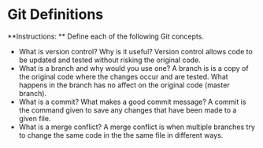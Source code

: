 # Git Definitions

**Instructions: ** Define each of the following Git concepts.

* What is version control? Why is it useful? Version control allows code to be updated and tested without risking the original code.
* What is a branch and why would you use one? A branch is is a copy of the original code where the changes occur and are tested. What happens in the branch has no affect on the original code (master branch).
* What is a commit? What makes a good commit message? A commit is the command given to save any changes that have been made to a given file.
* What is a merge conflict? A merge conflict is when multiple branches try to change the same code in the the same file in different ways.